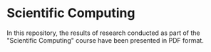 # Scientific Computing
In this repository, the results of research conducted as part of the "Scientific Computing" course have been presented in PDF format.
